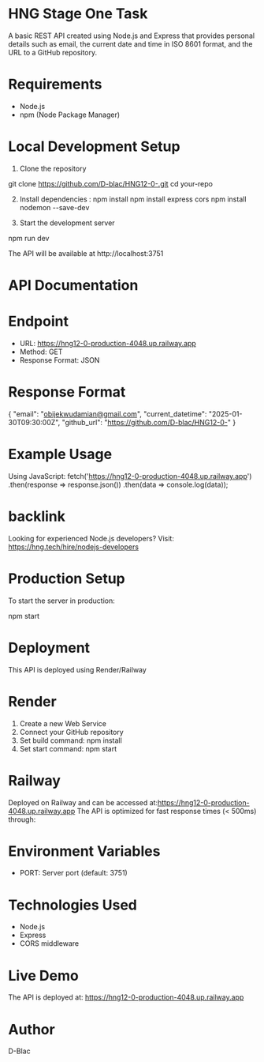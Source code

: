 
# HNG Stage One Task

A basic REST API created using Node.js and Express that provides personal details such as email, the current date and time in ISO 8601 format, and the URL to a GitHub repository.

# Requirements

- Node.js
- npm (Node Package Manager)


# Local Development Setup

1. Clone the repository

git clone https://github.com/D-blac/HNG12-0-.git
cd your-repo


2. Install dependencies :
npm install
npm install express cors
npm install nodemon --save-dev


3. Start the development server

npm run dev


The API will be available at http://localhost:3751


# API Documentation

# Endpoint
- URL: https://hng12-0-production-4048.up.railway.app
- Method: GET
- Response Format: JSON

# Response Format

{
    "email": "obijekwudamian@gmail.com",
    "current_datetime": "2025-01-30T09:30:00Z",
    "github_url": "https://github.com/D-blac/HNG12-0-"
}



# Example Usage

Using JavaScript:
fetch('https://hng12-0-production-4048.up.railway.app')
  .then(response => response.json())
  .then(data => console.log(data));

# backlink
Looking for experienced Node.js developers? Visit: https://hng.tech/hire/nodejs-developers

# Production Setup

To start the server in production:

npm start


# Deployment

This API is deployed using Render/Railway

# Render
1. Create a new Web Service
2. Connect your GitHub repository
3. Set build command: npm install
4. Set start command: npm start

# Railway
Deployed on Railway and can be accessed at:https://hng12-0-production-4048.up.railway.app
The API is optimized for fast response times (< 500ms) through:


# Environment Variables
- PORT: Server port (default: 3751)

# Technologies Used
- Node.js
- Express
- CORS middleware

# Live Demo
The API is deployed at: https://hng12-0-production-4048.up.railway.app

# Author
D-Blac